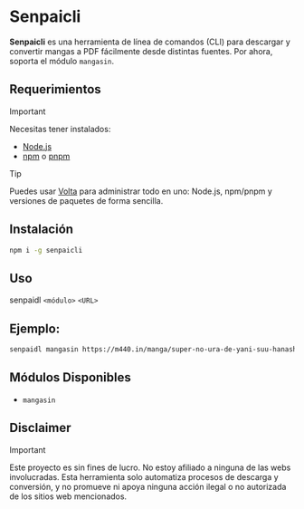 # Senpaicli

**Senpaicli** es una herramienta de línea de comandos (CLI) para descargar y convertir mangas a PDF fácilmente desde distintas fuentes. Por ahora, soporta el módulo `mangasin`.

## Requerimientos

> [!IMPORTANT]
> Necesitas tener instalados:
> - [Node.js](https://nodejs.org/)
> - [npm](https://www.npmjs.com/) o [pnpm](https://pnpm.io/)

> [!TIP]
Puedes usar [Volta](https://volta.sh/) para administrar todo en uno: Node.js, npm/pnpm y versiones de paquetes de forma sencilla.

## Instalación
```bash
npm i -g senpaicli
```

## Uso
senpaidl `<módulo>` `<URL>`

## Ejemplo:
```bash
senpaidl mangasin https://m440.in/manga/super-no-ura-de-yani-suu-hanashi/1-ea0z4/1
```

## Módulos Disponibles
- `mangasin`

## Disclaimer
> [!IMPORTANT]
> Este proyecto es sin fines de lucro.
> No estoy afiliado a ninguna de las webs involucradas.
> Esta herramienta solo automatiza procesos de descarga y conversión, y no promueve ni apoya ninguna acción ilegal o no autorizada de los sitios web mencionados.
